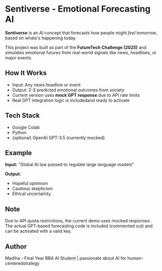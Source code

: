 # Sentiverse - Emotional Forecasting AI

**Sentiverse** is an AI concept that forecasts how people might *feel tomorrow*, based on whats's happening today.

This project was built as part of the **FutureTech Challenge (2025)** and simulates emotional futures from real-world signals like news, headlines, or major events.

## How It Works
- Input: Any news headline or event
- Output: 2-3 predicted emotional outcomes from society
- Current version uses **mock GPT response** due to API rate limits
- Real GPT integration logic is includedand ready to activate

## Tech Stack
- Google Colab
- Python
- (optional) OpenAI GPT-3.5 (currently mocked)

## Example
**Input:** "Global AI law passed to regulate large language models"

**Output:** 
- Hopeful optimism
- Cautious skepticism
- Ethical uncertainity

## Note
Due to API quota restrictions, the current demo uses mocked responses . The actual GPT-based forecasting code is included (commented out) and can be activated with a valid key.

## Author
Madiha - Final Year BBA AI Student | passionate about AI for human-centeredstrategy
